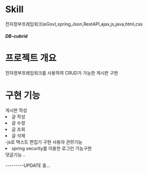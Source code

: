# Skill

전자정부프레임워크(eGov),spring,Json,RestAPI,ajax,js,java,html,css

<h5>DB-cubrid</h5>

<h1>프로젝트 개요</h1>
전자정부프레임워크를 사용하여 CRUD가 가능한 게시판 구현
<h1>구현 기능</h1>
게시판 작성
<li>글 작성</li>
<li>글 수정</li>
<li>글 조회</li>
<li>글 삭제</li>
-js로 텍스트 편집기 구현 
사용자 관련기능
<li>spring security를 이용한 로그인 기능구현</li>
댓글기능
..

---------UPDATE 중...
